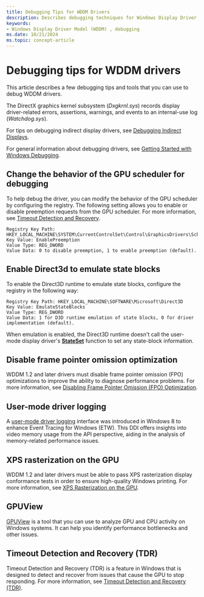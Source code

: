```yaml
---
title: Debugging Tips for WDDM Drivers
description: Describes debugging techniques for Windows Display Driver Model (WDDM) drivers
keywords:
- Windows Display Driver Model (WDDM) , debugging
ms.date: 10/21/2024
ms.topic: concept-article
---
```


# Debugging tips for WDDM drivers

This article describes a few debugging tips and tools that you can use to debug WDDM drivers.

The DirectX graphics kernel subsystem (*Dxgkrnl.sys*) records display driver-related errors, assertions, warnings, and events to an internal-use log (*Watchdog.sys*).

For tips on debugging indirect display drivers, see [Debugging Indirect Displays](indirect-display-debugging.md).

For general information about debugging drivers, see [Getting Started with Windows Debugging](../debugger/getting-started-with-windows-debugging.md).

## Change the behavior of the GPU scheduler for debugging

To help debug the driver, you can modify the behavior of the GPU scheduler by configuring the registry. The following setting allows you to enable or disable preemption requests from the GPU scheduler. For more information, see [Timeout Detection and Recovery](timeout-detection-and-recovery.md).

```registry  
Registry Key Path: HKEY_LOCAL_MACHINE\SYSTEM\CurrentControlSet\Control\GraphicsDrivers\Scheduler  
Key Value: EnablePreemption  
Value Type: REG_DWORD  
Value Data: 0 to disable preemption, 1 to enable preemption (default).  
```  

## Enable Direct3d to emulate state blocks  

To enable the Direct3D runtime to emulate state blocks, configure the registry in the following way:

```registry  
Registry Key Path: HKEY_LOCAL_MACHINE\SOFTWARE\Microsoft\Direct3D  
Key Value: EmulateStateBlocks  
Value Type: REG_DWORD  
Value Data: 1 for D3D runtime emulation of state blocks, 0 for driver implementation (default).  
```  

When emulation is enabled, the Direct3D runtime doesn't call the user-mode display driver's [**StateSet**](/windows-hardware/drivers/ddi/d3dumddi/nc-d3dumddi-pfnd3dddi_stateset) function to set any state-block information.  

## Disable frame pointer omission optimization

WDDM 1.2 and later drivers must disable frame pointer omission (FPO) optimizations to improve the ability to diagnose performance problems. For more information, see [Disabling Frame Pointer Omission (FPO) Optimization](disabling-frame-pointer-omission--fpo--optimization.md).

## User-mode driver logging

A [user-mode driver logging](user-mode-driver-logging.md) interface was introduced in Windows 8 to enhance Event Tracing for Windows (ETW). This DDI offers insights into video memory usage from the API perspective, aiding in the analysis of memory-related performance issues.

## XPS rasterization on the GPU

WDDM 1.2 and later drivers must be able to pass XPS rasterization display conformance tests in order to ensure high-quality Windows printing. For more information, see [XPS Rasterization on the GPU](xps-rasterization-on-the-gpu.md).

## GPUView

[GPUView](using-gpuview.md) is a tool that you can use to analyze GPU and CPU activity on Windows systems. It can help you identify performance bottlenecks and other issues.

## Timeout Detection and Recovery (TDR)

Timeout Detection and Recovery (TDR) is a feature in Windows that is designed to detect and recover from issues that cause the GPU to stop responding. For more information, see [Timeout Detection and Recovery (TDR)](timeout-detection-and-recovery.md).
